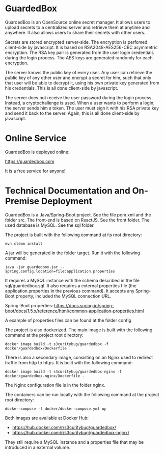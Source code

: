 # GuardedBox

GuardedBox is an OpenSource online secret manager. It allows users to upload secrets to a centralized
server and retrieve them at anytime and anywhere. It also allows users to share their secrets with other
users.

Secrets are stored encrypted server-side. The encryption is perfomed client-side by javascript. It is 
based on RSA2048-AES256-CBC asymmetric encryption. The RSA key pair is generated from the user login
credentials during the login process. The AES keys are generated randomly for each encryption.

The server knows the public key of every user. Any user can retrieve the public key of any other user and
encrypt a secret for him, such that only that user will be able to decrypt it, using his own private key
generated from his credentials. This is all done client-side by javascript.

The server does not receive the user password during the login process. Instead, a cryptochallenge is
used. When a user wants to perform a login, the server sends him a token. The user must sign it with his
RSA private key and send it back to the server. Again, this is all done client-side by javascript.

# Online Service

GuardedBox is deployed online:

https://guardedbox.com

It is a free service for anyone!

# Technical Documentation and On-Premise Deployment

GuardedBox is a Java/Spring-Boot project. See the file pom.xml and the folder src.
The front-end is based on ReactJS. See the front folder.
The used database is MySQL. See the sql folder.

The project is built with the following command at its root directory:

```shell
mvn clean install
```

A jar will be generated in the folder target. Run it with the following command:

```shell
java -jar guardedbox.jar --spring.config.location=file:application.properties
```

It requires a MySQL instance with the schema described in the file sql/guardedbox.sql. It also requires
a external properties file (the application.properties in the previous command). It accepts any
Spring-Boot property, included the MySQL connection URL.

Spring-Boot properties: https://docs.spring.io/spring-boot/docs/1.5.x/reference/html/common-application-properties.html

A example of properties files can be found at the folder config.

The project is also dockerized. The main image is built with the following command at the project root
directory:

```shell
docker image build -t s3curitybug/guardedbox -f docker/guardedbox/Dockerfile .
```

There is also a secondary image, consisting on an Nginx used to redirect traffic from http to https. It
is built with the following command:

```shell
docker image build -t s3curitybug/guardedbox-nginx -f docker/guardedbox-nginx/Dockerfile .
```

The Nginx configuration file is in the folder nginx.

The containers can be run locally with the following command at the project root directory:

```shell
docker-compose -f docker/docker-compose.yml up
```

Both images are available at Docker Hub:

- https://hub.docker.com/r/s3curitybug/guardedbox/
- https://hub.docker.com/r/s3curitybug/guardedbox-nginx/

They still require a MySQL instance and a properties file that may be introduced in a external volume.
